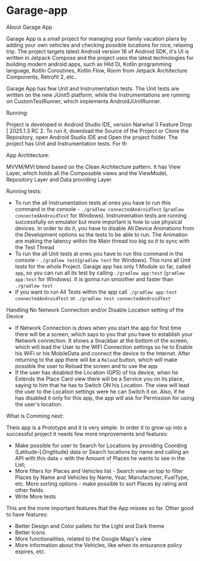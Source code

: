 # Garage-app

About Garage App

Garage App is a small project for managing your family vacation plans by adding your own vehicles and checking possible locations for nice, relaxing trip.
The project targets latest Android version 16 of Android SDK, it's UI is written in Jetpack Compose and the project uses the latest technologies for building modern android apps, 
such as Hild Di, Kotlin programming language, Kotlin Coroutines, Kotlin Flow, Room from Jetpack Architecture Components, Retrofit 2, etc..

Garage App has few Unit and Instrumentation tests. The Unit tests are written on the new JUnit5 platform, while the Instrumentations are running on CustomTestRunner, which implements
AndroidJUnitRunner.

Running:

Project is developed in Android Studio IDE, version Narwhal 3 Feature Drop | 2025.1.3 RC 2. 
To run it, download the Source of the Project or Clone the Repository, open Android Studio IDE and Open the project folder.
The project has Unit and Instrumentation tests. For th

App Architecture:

MVVM/MVI blend based on the Clean Architecture pattern. It has View Layer, which holds all the Composable views and the ViewModel, Repository Layer and Data providing Layer.
  
Running tests:

- To run the all Instrumentation tests at ones you have to run this command in the console -  `./gradlew connectedAndroidTest` (`gradlew connectedAndroidTest` for Windows). Instrumenation tests are running successfully on emulator but more important is how to use physical devices. In order to do it, you have to disable All Device Animations from the Development options so the tests to be able to run. The Animation are making the latency within the Main thread too big so it to sync with the Test Thread
- To run the all Unit tests at ones you have to run this command in the console - `./gradlew test`(`gradlew test` for Windows). This runs all Unit tests for the whole Project. Garage app has only 1 Module so far, called `app`, so you can run all its test by calling `./gradlew app:test` (`gradlew app:test` for Windows). It is gonna run smoother and faster than `./gradlew test`
- If you want to run All Tests within the app call `./gradlew app:test connectedAndroidTest` or `./gradlew test connectedAndroidTest`

Handling No Network Connection and/or Disable Location setting of the Device

- If Network Connection is dows when you start the app for first time there will be a screen, which says to you that you have to establish your Network connection. It shows a Snackbar at the bottom of the screen, which will lead the User to the WIFI Connection settings so he to Enable his WiFi or his MobileData and connect the device to the Internet. After returning to the app there will be a `Reload` button, which will make possible the user to Reload the screen and to use the app
- If the user has disabled the Location (GPS) of his device, when he Extends the Place Card view there will be a Service you on its place, saying to him that he has to Switch ON his Location. The view will lead the user to the Location settings were he can Switch it on. Also, if he has disabled it only for this app, the app will ask for Permission for using the user's location.

What is Comming next:

Theis app is a Prototype and it is very simple. In order it to grow up into a successful project it needs few more improvements and features:

- Make possible for user to Search for Locations by providing Coording (Latitude-LOngtitude) data or Search locations by name and calling an API with this data + with the Amount of Places he wants to see in the List;
- More filters for Places and Vehicles list - Search view on top to filter Places by Name and Vehicles by Name, Year, Manufacturer, FuelType, etc. More sorting options - make possible
  to sort Places by rating and other fields.
- Write More tests

This are the more important features that the App misses so far. Other good to have features:

- Better Design and Color pallets for the Light and Dark theme
- Better Icons
- More functionalities, related to the Google Maps's view
- More information about the Vehicles, like when its ensurance policy expires, etc.



